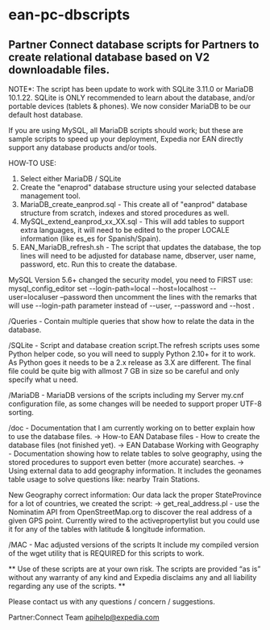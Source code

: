 ean-pc-dbscripts
================

Partner Connect database scripts for Partners to create relational database based on V2 downloadable files.
-----------------------------------------------------------------------------------------------------------

NOTE*: The script has been update to work with SQLite 3.11.0 or MariaDB 10.1.22. SQLite is ONLY recommended to learn about the database, and/or portable devices (tablets & phones). We now consider MariaDB to be our default host database.

If you are using MySQL, all MariaDB scripts should work; but these are sample scripts to speed up your deployment, Expedia nor EAN directly support any database products and/or tools.

HOW-TO USE:
1. Select either MariaDB / SQLite
2. Create the "enaprod" database structure using your selected database management tool.
1. MariaDB_create_eanprod.sql - This create all of "eanprod" database structure from scratch, indexes and stored procedures as well.
2. MySQL_extend_eanprod_xx_XX.sql - This will add tables to support extra languages, it will need to be edited to the proper LOCALE information (like es_es for Spanish/Spain).
3. EAN_MariaDB_refresh.sh - The script that updates the database, the top lines will need to be adjusted for database name, dbserver, user name, password, etc. Run this to create the database.

 MySQL Version 5.6+ changed the security model, you need to FIRST use:
 mysql_config_editor set --login-path=local --host=localhost --user=localuser –password
 then uncomment the lines with the remarks that will use --login-path parameter instead of --user, --password and --host .

/Queries - Contain multiple queries that show how to relate the data in the database.

/SQLite - Script and database creation script.The refresh scripts uses some Python helper code, so you will need to supply Python 2.10+ for it to work. As Python goes it needs to be a 2.x release as 3.X are different. The final file could be quite big with allmost 7 GB in size so be careful and only specify what u need. 

/MariaDB - MariaDB versions of the scripts including my Server my.cnf configuration file, as some changes will be needed to support proper UTF-8 sorting.

/doc - Documentation that I am currently working on to better explain how to use the database files.
-> How-to EAN Database files - How to create the database files (not finished yet).
-> EAN Database Working with Geography - Documentation showing how to relate tables to solve geography, using the stored procedures to support even better (more accurate) searches. 
-> Using external data to add geography information. It includes the geonames table usage to solve questions like: nearby Train Stations.

New Geography correct information:
Our data lack the proper StateProvince for a lot of countries, we created the script:
-> get_real_address.pl - use the Nominatim API from OpenStreetMap.org to discover the real address of a given GPS point. Currently wired to the activepropertylist but you could use it for any of the tables with latitude & longitude information. 

/MAC - Mac adjusted versions of the scripts
 It include my compiled version of the wget utility that is REQUIRED for this scripts to work.

** Use of these scripts are at your own risk. The scripts are provided “as is” without any warranty of any kind and Expedia disclaims any and all liability regarding any use of the scripts. **

Please contact us with any questions / concern / suggestions.

Partner:Connect Team
apihelp@expedia.com
